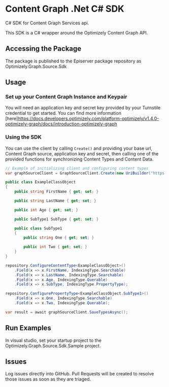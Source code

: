 # Content Graph .Net C# SDK
C# SDK for Content Graph Services api.

This SDK is a C# wrapper around the Optimizely Content Graph API.

## Accessing the Package
The package is published to the Episerver package repository as Optimizely.Graph.Source.Sdk

## Usage
### Set up your Content Graph Instance and Keypair

You will need an application key and secret key provided by your Turnstile credential to get started.
You can find more information [here]https://docs.developers.optimizely.com/platform-optimizely/v1.4.0-optimizely-graph/docs/introduction-optimizely-graph

### Using the SDK

You can use the client by calling `Create()` and providing your base url, Content Graph source, application key and secret, then calling one of the provided functions for synchronizing Content Types and Content Data.

```csharp
// Example of initializing client and configuring content types
var graphSourceClient = GraphSourceClient.Create(new UriBuilder("https://cg.optimizely.com").Uri, "source", "application-key", "secret");

public class ExampleClassObject
{
    public string FirstName { get; set; }

    public string LastName { get; set; }

    public int Age { get; set; }

    public SubType1 SubType { get; set; }

    public class SubType1
    {
        public string One { get; set; }

        public int Two { get; set; }
    }
}

repository.ConfigureContentType<ExampleClassObject>()
    .Field(x => x.FirstName, IndexingType.Searchable)
    .Field(x => x.LastName, IndexingType.Searchable)
    .Field(x => x.Age, IndexingType.Querable)
    .Field(x => x.SubType, IndexingType.PropertyType);

repository.ConfigurePropertyType<ExampleClassObject.SubType1>()
    .Field(x => x.One, IndexingType.Searchable)
    .Field(x => x.Two, IndexingType.Querable);

var result = await graphSourceClient.SaveTypesAsync();
```

## Run Examples
In visual studio, set your startup project to the Optimizely.Graph.Source.Sdk.Sample project.

## Issues
Log issues directly into GitHub. Pull Requests will be created to resolve those issues as soon as they are triaged.
